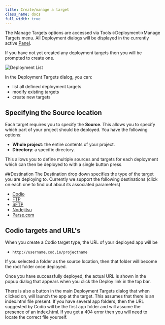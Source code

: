 ```yaml
---
title: Create/manage a target
class_name: docs
full_width: true
---
```


The Manage Targets options are accessed via Tools->Deployment->Manage Targets menu. All Deployment dialogs will be displayed in the currently active [Panel](/docs/panels).

If you have not yet created any deployment targets then you will be prompted to create one.

![Deployment List](/img/docs/deploy-details.png)

In the Deployment Targets dialog, you can:

- list all defined deployment targets
- modify existing targets
- create new targets

## Specifying the Source location
Each target requires you to specify the **Source**. This allows you to specify which part of your project should be deployed. You have the following options:

- **Whole project**: the entire contents of your project.
- **Directory**: a specific directory.

This allows you to define multiple sources and targets for each deployment which can then be deployed to with a single button press.

##Destination
The Destination drop down specifies the type of the target you are deploying to. Currently we support the following destinations (click on each one to find out about its associated parameters)

- [Codio](/docs/deployment/type-codio/)
- [FTP](/docs/deployment/type-ftp/)
- [SFTP](/docs/deployment/type-sftp/)
- [Nodejitsu](/docs/deployment/type-nj/)
- [Parse.com](/docs/deployment/type-parse/)

## Codio targets and URL's
When you create a Codio target type, the URL of your deployed app will be

- `http://username.cod.io/projectname`

If you selected a folder as the source location, then that folder will become the root folder once deployed.


Once you have successfully deployed, the actual URL is shown in the popup dialog that appears when you click the Deploy link in the top bar.

There is also a button in the main Deployment Targets dialog that when clicked on, will launch the app at the target. This assumes that there is an index.html file present. If you have several app folders, then the URL suggested by Codio will be the first app folder and will assume the presence of an index.html. If you get a 404 error then you will need to locate the correct file yourself.

